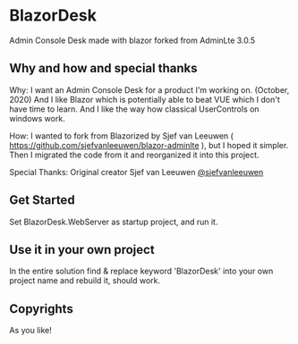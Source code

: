 # BlazorDesk

Admin Console Desk made with blazor forked from AdminLte 3.0.5

## Why and how and special thanks

Why:
I want an Admin Console Desk for a product I'm working on. (October, 2020)
And I like Blazor which is potentially able to beat VUE which I don't have time to learn.
And I like the way how classical UserControls on windows work.

How:
I wanted to fork from Blazorized by Sjef van Leeuwen ( https://github.com/sjefvanleeuwen/blazor-adminlte ),
but I hoped it simpler.
Then I migrated the code from it and reorganized it into this project.

Special Thanks:
Original creator Sjef van Leeuwen [@sjefvanleeuwen](https://github.com/sjefvanleeuwen)

## Get Started

Set BlazorDesk.WebServer as startup project, and run it.

## Use it in your own project

In the entire solution find & replace keyword 'BlazorDesk' into your own project name and rebuild it,
should work.

## Copyrights

As you like!
